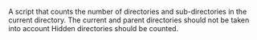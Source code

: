 A script that counts the number of directories and sub-directories in the current directory.
The current and parent directories should not be taken into account
Hidden directories should be counted.

